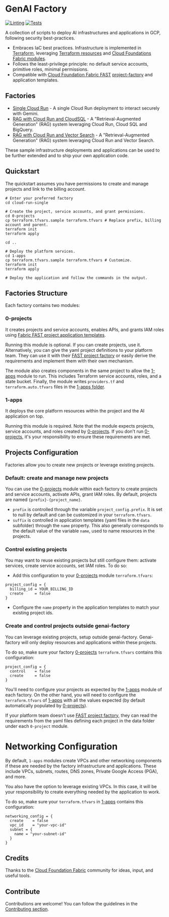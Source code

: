# GenAI Factory

[![Linting](https://github.com/GoogleCloudPlatform/genai-factory/actions/workflows/linting.yml/badge.svg?event=schedule)](https://github.com/GoogleCloudPlatform/genai-factory/actions/workflows/linting.yml) [![Tests](https://github.com/GoogleCloudPlatform/genai-factory/actions/workflows/tests.yml/badge.svg?event=schedule)](https://github.com/GoogleCloudPlatform/genai-factory/actions/workflows/tests.yml)

A collection of scripts to deploy AI infrastructures and applications in GCP, following security best-practices.

- Embraces IaC best practices. Infrastructure is implemented in [Terraform](https://developer.hashicorp.com/terraform), leveraging [Terraform resources](https://registry.terraform.io/providers/hashicorp/google/latest/docs) and [Cloud Foundations Fabric modules](https://github.com/GoogleCloudPlatform/cloud-foundation-fabric/tree/master/modules).
- Follows the least-privilege principle: no default service accounts, primitive roles, minimal permissions.
- Compatible with [Cloud Foundation Fabric FAST](https://github.com/GoogleCloudPlatform/cloud-foundation-fabric) [project-factory](https://github.com/GoogleCloudPlatform/cloud-foundation-fabric/tree/master/modules/project-factory) and application templates.

## Factories

- [Single Cloud Run](./cloud-run-single/README.md) - A single Cloud Run deployment to interact securely with Gemini.
- [RAG with Cloud Run and CloudSQL](./cloud-run-single/README.md) - A "Retrieval-Augmented Generation" (RAG) system leveraging Cloud Run, Cloud SQL and BigQuery.
- [RAG with Cloud Run and Vector Search](./cloud-run-rag-search/README.md) - A "Retrieval-Augmented Generation" (RAG) system leveraging Cloud Run and Vector Search.

These sample infrastructure deployments and applications can be used to be further extended and to ship your own application code.

## Quickstart

The quickstart assumes you have permissions to create and manage projects and link
to the billing account.

```shell
# Enter your preferred factory
cd cloud-run-single

# Create the project, service accounts, and grant permissions.
cd 0-projects
cp terraform.tfvars.sample terraform.tfvars # Replace prefix, billing account and parent.
terraform init
terraform apply

cd ..

# Deploy the platform services.
cd 1-apps
cp terraform.tfvars.sample terraform.tfvars # Customize.
terraform init
terraform apply

# Deploy the application and follow the commands in the output.
```

## Factories Structure

Each factory contains two modules:

### 0-projects

It creates projects and service accounts, enables APIs, and grants IAM roles using [Fabric FAST project application templates](https://github.com/GoogleCloudPlatform/cloud-foundation-fabric/tree/master/modules/project-factory).

Running this module is optional. If you can create projects, use it. Alternatively, you can give the yaml project definitions to your platform team. They can use it with their [FAST project factory](https://github.com/GoogleCloudPlatform/cloud-foundation-fabric/tree/master/fast/stages/2-project-factory) or easily derive the requirements and implement them with their own mechanism.

The module also creates components in the same project to allow the [1-apps](#1-apps) module to run. This includes Terraform service accounts, roles, and a state bucket. Finally, the module writes `providers.tf` and `terraform.auto.tfvars` files in the [1-apps folder](#1-apps).

### 1-apps

It deploys the core platform resources within the project and the AI application on top.

Running this module is required. Note that the module expects projects, service accounts, and roles created by [0-projects](#0-projects). If you don't run [0-projects](#0-projects), it's your responsibility to ensure these requirements are met.

## Projects Configuration

Factories allow you to create new projects or leverage existing projects.

### Default: create and manage new projects

You can use the [0-projects](#0-projects) module within each factory to create projects and service accounts, activate APIs, grant IAM roles. By default, projects are named `{prefix}-{project_name}`.

- `prefix` is controlled through the variable `project_config.prefix`. It is set to null by default and can be customized in your `terraform.tfvars`.
- `suffix` is controlled in application templates (yaml files in the `data` subfolder) through the `name` property. This also generally corresponds to the default value of the variable `name`, used to name resources in the projects.

### Control existing projects

You may want to reuse existing projects but still configure them: activate services, create service accounts, set IAM roles. To do so:

- Add this configuration to your [0-projects](#0-projects) module `terraform.tfvars`:

```hcl
project_config = {
  billing_id = YOUR_BILLING_ID
  create     = false
}
```

- Configure the `name` property in the application templates to match your existing project ids.

### Create and control projects outside genai-factory

You can leverage existing projects, setup outside genai-factory.
Genai-factory will only deploy resources and applications within these projects.

To do so, make sure your factory [0-projects](#0-projects) `terraform.tfvars` contains this configuration:

```hcl
project_config = {
  control    = false
  create     = false
}
```

You'll need to configure your projects as expected by the [1-apps](#1-apps) module of each factory.
On the other hand, you will need to configure the `terraform.tfvars` of [1-apps](#1-apps) with all the values expected (by default automatically populated by [0-projects](#0-projects)).

If your platform team doesn't use [FAST project factory](https://github.com/GoogleCloudPlatform/cloud-foundation-fabric/tree/master/fast/stages/2-project-factory), they can read the requirements from the yaml files defining each project in the data folder under each `0-project` module.

# Networking Configuration

By default, `1-apps` modules create VPCs and other networking components if these are needed by the factory infrastructure and applications.
These include VPCs, subnets, routes, DNS zones, Private Google Access (PGA), and more.

You also have the option to leverage existing VPCs. In this case, it will be your responsibility to create everything needed by the application to work.

To do so, make sure your `terraform.tfvars` in [1-apps](#1-apps) contains this configuration:

```hcl
networking_config = {
  create    = false
  vpc_id    = "your-vpc-id"
  subnet = {
    name = "your-subnet-id"
  }
}
```

## Credits

Thanks to the [Cloud Foundation Fabric](https://github.com/GoogleCloudPlatform/cloud-foundation-fabric) community for ideas, input, and useful tools.

## Contribute

Contributions are welcome! You can follow the guidelines in the [Contributing section](./CONTRIBUTING.md).
